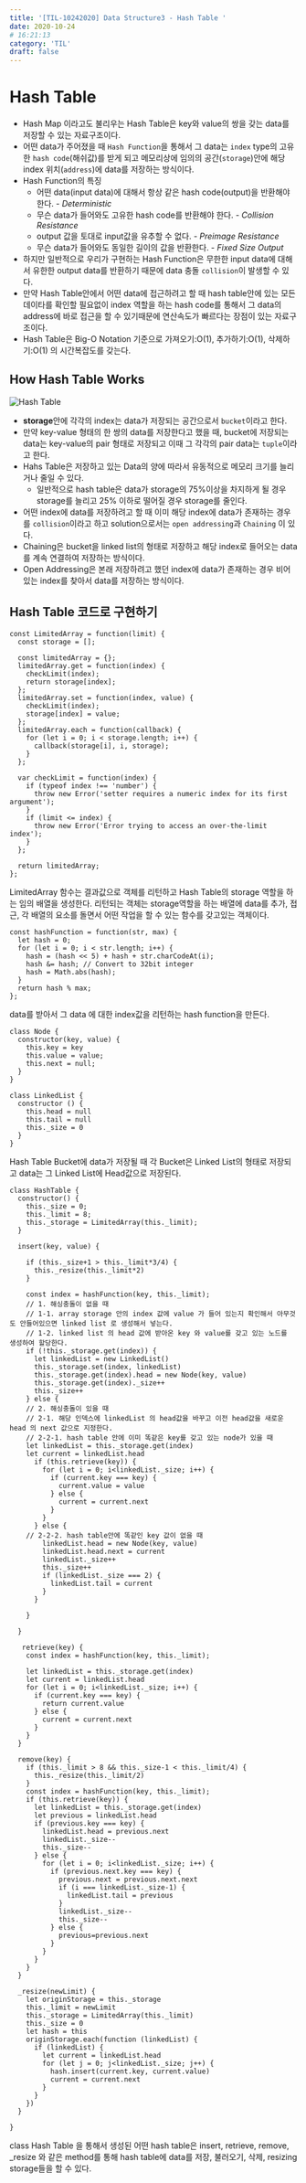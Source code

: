 ```yaml
---
title: '[TIL-10242020] Data Structure3 - Hash Table '
date: 2020-10-24
# 16:21:13
category: 'TIL'
draft: false
---
```


# Hash Table

- Hash Map 이라고도 불리우는 Hash Table은 key와 value의 쌍을 갖는 data를 저장할 수 있는 자료구조이다.
- 어떤 data가 주어졌을 때 `Hash Function`을 통해서 그 data는 `index` type의 고유한 `hash code`(해쉬값)를 받게 되고 메모리상에 임의의 공간(`storage`)안에 해당 index 위치(`address`)에 data를 저장하는 방식이다.
- Hash Function의 특징
  - 어떤 data(input data)에 대해서 항상 같은 hash code(output)을 반환해야 한다. - _Deterministic_
  - 무슨 data가 들어와도 고유한 hash code를 반환해야 한다. - _Collision Resistance_
  - output 값을 토대로 input값을 유추할 수 없다. - _Preimage Resistance_
  - 무슨 data가 들어와도 동일한 길이의 값을 반환한다. - _Fixed Size Output_
- 하지만 일반적으로 우리가 구현하는 Hash Function은 무한한 input data에 대해서 유한한 output data를 반환하기 때문에 data 충돌 `collision`이 발생할 수 있다.
- 만약 Hash Table안에서 어떤 data에 접근하려고 할 때 hash table안에 있는 모든 데이타를 확인할 필요없이 index 역할을 하는 hash code를 통해서 그 data의 address에 바로 접근을 할 수 있기때문에 연산속도가 빠르다는 장점이 있는 자료구조이다.
- Hash Table은 Big-O Notation 기준으로 가져오기:O(1), 추가하기:O(1), 삭제하기:O(1) 의 시간복잡도를 갖는다.

## How Hash Table Works

![Hash Table](./img/hashtable.png)

- **storage**안에 각각의 index는 data가 저장되는 공간으로서 `bucket`이라고 한다.
- 만약 key-value 형태의 한 쌍의 data를 저장한다고 했을 때, bucket에 저장되는 data는 key-value의 pair 형태로 저장되고 이때 그 각각의 pair data는 `tuple`이라고 한다.
- Hahs Table은 저장하고 있는 Data의 양에 따라서 유동적으로 메모리 크기를 늘리거나 줄일 수 있다.
  - 일반적으로 hash table은 data가 storage의 75%이상을 차지하게 될 경우 storage를 늘리고 25% 이하로 떨어질 경우 storage를 줄인다.
- 어떤 index에 data를 저장하려고 할 때 이미 해당 index에 data가 존재하는 경우를 `collision`이라고 하고 solution으로서는 `open addressing`과 `Chaining` 이 있다.
- Chaining은 bucket을 linked list의 형태로 저장하고 해당 index로 들어오는 data를 계속 연결하여 저장하는 방식이다.
- Open Addressing은 본래 저장하려고 했던 index에 data가 존재하는 경우 비어있는 index를 찾아서 data를 저장하는 방식이다.

## Hash Table 코드로 구현하기

```
const LimitedArray = function(limit) {
  const storage = [];

  const limitedArray = {};
  limitedArray.get = function(index) {
    checkLimit(index);
    return storage[index];
  };
  limitedArray.set = function(index, value) {
    checkLimit(index);
    storage[index] = value;
  };
  limitedArray.each = function(callback) {
    for (let i = 0; i < storage.length; i++) {
      callback(storage[i], i, storage);
    }
  };

  var checkLimit = function(index) {
    if (typeof index !== 'number') {
      throw new Error('setter requires a numeric index for its first argument');
    }
    if (limit <= index) {
      throw new Error('Error trying to access an over-the-limit index');
    }
  };

  return limitedArray;
};
```

LimitedArray 함수는 결과값으로 객체를 리턴하고 Hash Table의 storage 역할을 하는 임의 배열을 생성한다. 리턴되는 객체는 storage역할을 하는 배열에 data를 추가, 접근, 각 배열의 요소를 돌면서 어떤 작업을 할 수 있는 함수를 갖고있는 객체이다.

```
const hashFunction = function(str, max) {
  let hash = 0;
  for (let i = 0; i < str.length; i++) {
    hash = (hash << 5) + hash + str.charCodeAt(i);
    hash &= hash; // Convert to 32bit integer
    hash = Math.abs(hash);
  }
  return hash % max;
};
```

data를 받아서 그 data 에 대한 index값을 리턴하는 hash function을 만든다.

```
class Node {
  constructor(key, value) {
    this.key = key
    this.value = value;
    this.next = null;
  }
}

class LinkedList {
  constructor () {
    this.head = null
    this.tail = null
    this._size = 0
  }
}
```

Hash Table Bucket에 data가 저장될 때 각 Bucket은 Linked List의 형태로 저장되고 data는 그 Linked List에 Head값으로 저장된다.

```
class HashTable {
  constructor() {
    this._size = 0;
    this._limit = 8;
    this._storage = LimitedArray(this._limit);
  }

  insert(key, value) {

    if (this._size+1 > this._limit*3/4) {
      this._resize(this._limit*2)
    }

    const index = hashFunction(key, this._limit);
    // 1. 해싱충돌이 없을 때
    // 1-1. array storage 안의 index 값에 value 가 들어 있는지 확인해서 아무것도 안들어있으면 linked list 로 생성해서 넣는다.
    // 1-2. linked list 의 head 값에 받아온 key 와 value를 갖고 있는 노드를 생성하여 할당한다.
    if (!this._storage.get(index)) {
      let linkedList = new LinkedList()
      this._storage.set(index, linkedList)
      this._storage.get(index).head = new Node(key, value)
      this._storage.get(index)._size++
      this._size++
    } else {
    // 2. 해싱충돌이 있을 때
    // 2-1. 해당 인덱스에 linkedList 의 head값을 바꾸고 이전 head값을 새로운 head 의 next 값으로 지정한다.
    // 2-2-1. hash table 안에 이미 똑같은 key를 갖고 있는 node가 있을 때
    let linkedList = this._storage.get(index)
    let current = linkedList.head
      if (this.retrieve(key)) {
        for (let i = 0; i<linkedList._size; i++) {
          if (current.key === key) {
            current.value = value
          } else {
            current = current.next
          }
        }
      } else {
    // 2-2-2. hash table안에 똑같인 key 값이 없을 때
        linkedList.head = new Node(key, value)
        linkedList.head.next = current
        linkedList._size++
        this._size++
        if (linkedList._size === 2) {
          linkedList.tail = current
        }
      }

    }

  }

   retrieve(key) {
    const index = hashFunction(key, this._limit);

    let linkedList = this._storage.get(index)
    let current = linkedList.head
    for (let i = 0; i<linkedList._size; i++) {
      if (current.key === key) {
        return current.value
      } else {
        current = current.next
      }
    }
  }

  remove(key) {
    if (this._limit > 8 && this._size-1 < this._limit/4) {
      this._resize(this._limit/2)
    }
    const index = hashFunction(key, this._limit);
    if (this.retrieve(key)) {
      let linkedList = this._storage.get(index)
      let previous = linkedList.head
      if (previous.key === key) {
        linkedList.head = previous.next
        linkedList._size--
        this._size--
      } else {
        for (let i = 0; i<linkedList._size; i++) {
          if (previous.next.key === key) {
            previous.next = previous.next.next
            if (i === linkedList._size-1) {
              linkedList.tail = previous
            }
            linkedList._size--
            this._size--
          } else {
            previous=previous.next
          }
        }
      }
    }
  }

  _resize(newLimit) {
    let originStorage = this._storage
    this._limit = newLimit
    this._storage = LimitedArray(this._limit)
    this._size = 0
    let hash = this
    originStorage.each(function (linkedList) {
      if (linkedList) {
        let current = linkedList.head
        for (let j = 0; j<linkedList._size; j++) {
          hash.insert(current.key, current.value)
          current = current.next
        }
      }
    })
  }

}
```

class Hash Table 을 통해서 생성된 어떤 hash table은 insert, retrieve, remove, \_resize 와 같은 method를 통해 hash table에 data를 저장, 불러오기, 삭제, resizing storage들을 할 수 있다.
